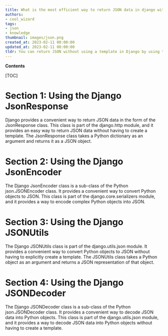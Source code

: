 ```yaml
---
title: What is the most efficient way to return JSON data in django without using a template?
authors:
- cool_wizard
tags:
- json
- knowledge
thumbnail: images/json.png
created_at: 2023-02-11 00:00:00
updated_at: 2023-02-11 00:00:00
tldr: You can return JSON without using a template in Django by using the JsonResponse class.
---
```


**Contents**

[TOC]

# Section 1: Using the Django JsonResponse

Django provides a convenient way to return JSON data in the form of the JsonResponse class. This class is part of the django.http module, and it provides an easy way to return JSON data without having to create a template. The JsonResponse class takes a Python dictionary as an argument and returns it as a JSON object.

# Section 2: Using the Django JsonEncoder

The Django JsonEncoder class is a sub-class of the Python json.JSONEncoder class. It provides a convenient way to convert Python objects to JSON. This class is part of the django.core.serializers module, and it provides a way to encode complex Python objects into JSON.

# Section 3: Using the Django JSONUtils

The Django JSONUtils class is part of the django.utils.json module. It provides a convenient way to convert Python objects to JSON without having to explicitly create a template. The JSONUtils class takes a Python object as an argument and returns a JSON representation of that object.

# Section 4: Using the Django JSONDecoder

The Django JSONDecoder class is a sub-class of the Python json.JSONDecoder class. It provides a convenient way to decode JSON data into Python objects. This class is part of the django.utils.json module, and it provides a way to decode JSON data into Python objects without having to create a template.
